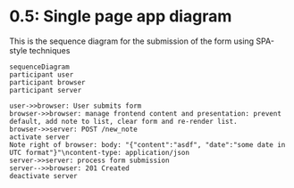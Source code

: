 # 0.5: Single page app diagram

This is the sequence diagram for the submission of the form using SPA-style techniques

```mermaid
sequenceDiagram
participant user
participant browser
participant server

user->>browser: User submits form
browser->>browser: manage frontend content and presentation: prevent default, add note to list, clear form and re-render list.
browser->>server: POST /new_note
activate server
Note right of browser: body: "{"content":"asdf", "date":"some date in UTC format"}"\ncontent-type: application/json
server->>server: process form submission
server-->>browser: 201 Created
deactivate server

```
